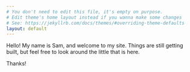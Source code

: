 ```yaml
---
# You don't need to edit this file, it's empty on purpose.
# Edit theme's home layout instead if you wanna make some changes
# See: https://jekyllrb.com/docs/themes/#overriding-theme-defaults
layout: default
---
```



Hello! My name is Sam, and welcome to my site. Things are still getting built, but feel free to look around the little that is here.

Thanks!

